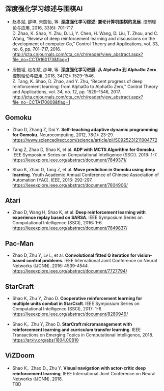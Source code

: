 ## 深度强化学习综述与围棋AI  
* 赵冬斌, 邵坤, 朱圆恒, 等. **深度强化学习综述: 兼论计算机围棋的发展**. 控制理论与应用, 2016, 33(6): 701-717.  
D. Zhao, K. Shao, Y. Zhu, D. Li, Y. Chen, H. Wang, D. Liu, T. Zhou, and C. Wang, “Review of deep reinforcement learning and discussions
on the development of computer Go,” Control Theory and Applications, vol. 33, no. 6, pp. 701–717, 2016.  
http://jcta.cnjournals.com/cta_cn/ch/reader/view_abstract.aspx?file_no=CCTA160173&flag=1

* 唐振韬, 赵冬斌, 邵坤, 等. **深度强化学习进展: 从 AlphaGo 到 AlphaGo Zero**. 控制理论与应用, 2018, 34(12): 1529-1546.  
Z. Tang, K. Shao, D. Zhao, and Y. Zhu, “Recent progress of deep reinforcement learning: from AlphaGo to AlphaGo Zero,” Control
Theory and Applications, vol. 34, no. 12, pp. 1529–1546, 2017.
http://jcta.cnjournals.com/cta_cn/ch/reader/view_abstract.aspx?file_no=CCTA170808&flag=1

## Gomoku 

* Zhao D, Zhang Z, Dai Y. **Self-teaching adaptive dynamic programming for Gomoku**. Neurocomputing, 2012, 78(1): 23-29.    
https://www.sciencedirect.com/science/article/pii/S0925231211004772  

* Tang Z, Zhao D, Shao K, et al. **ADP with MCTS Algorithm for Gomoku**. IEEE Symposium Series on Computational Intelligence (SSCI). 2016: 1-7.    
https://ieeexplore.ieee.org/abstract/document/7849371/  

* Shao K, Zhao D, Tang Z, et al. **Move prediction in Gomoku using deep learning**. Youth Academic Annual Conference of Chinese Association of Automation (YAC). IEEE, 2016: 292-297.    
https://ieeexplore.ieee.org/abstract/document/7804906/  

## Atari  
* Zhao D, Wang H, Shao K, et al. **Deep reinforcement learning with experience replay based on SARSA**. IEEE Symposium Series on Computational Intelligence (SSCI), 2016: 1-6.    
https://ieeexplore.ieee.org/abstract/document/7849837/

## Pac-Man  
* Zhao D, Zhu Y, Lv L, et al. **Convolutional fitted Q iteration for vision-based control problems**. IEEE International Joint Conference on Neural Networks (IJCNN). 2016: 4539-4544.  
https://ieeexplore.ieee.org/abstract/document/7727794/

## StarCraft  
* Shao K, Zhu Y, Zhao D. **Cooperative reinforcement learning for multiple units combat in StarCraft**. IEEE Symposium Series on Computational Intelligence (SSCI), 2017: 1-6.  
https://ieeexplore.ieee.org/abstract/document/8280949/  

* Shao K，Zhu Y, Zhao D. **StarCraft micromanagement with reinforcement learning and curriculum transfer learning**. IEEE Transactions on Emerging Topics in Computational Intelligence, 2018.  
https://arxiv.org/abs/1804.00810

## ViZDoom  
* Shao K，Zhao D., Zhu Y. **Visual navigation with actor-critic deep reinforcement learning**. IEEE International Joint Conference on Neural Networks (IJCNN). 2018.  
TBD

